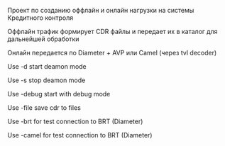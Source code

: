 Проект по созданию оффлайн и онлайн нагрузки на системы Кредитного контроля

Оффлайн трафик формирует CDR файлы и передает их в каталог для дальнейшей обработки

Онлайн передается по Diameter + AVP или Camel (через tvl decoder)


Use -d start deamon mode

Use -s stop deamon mode

Use -debug start with debug mode

Use -file save cdr to files

Use -brt for test connection to BRT (Diameter)

Use -camel for test connection to BRT (Diameter)